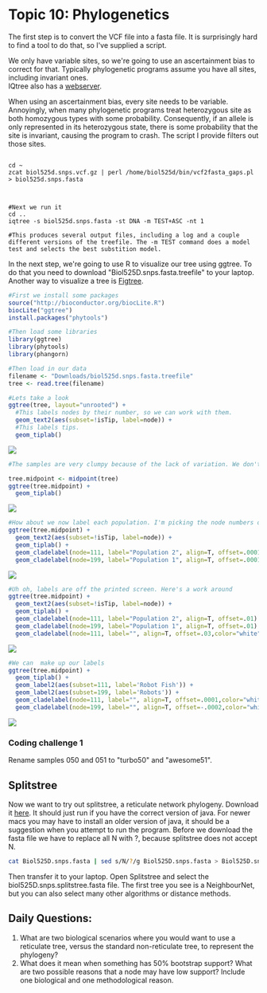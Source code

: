 # Topic 10: Phylogenetics

The first step is to convert the VCF file into a fasta file. It is surprisingly hard to find a tool to do that, so I've supplied a script.

We only have variable sites, so we're going to use an ascertainment bias to correct for that. Typically phylogenetic programs assume you have all sites, including invariant ones.  
IQtree also has a [webserver](http://iqtree.cibiv.univie.ac.at/).

When using an ascertainment bias, every site needs to be variable. Annoyingly, when many phylogenetic programs treat heterozygous site as both homozygous types with some probability. Consequently, if an allele is only represented in its heterozygous state, there is some probability that the site is invariant, causing the program to crash. The script I provide filters out those sites. 

```

cd ~
zcat biol525d.snps.vcf.gz | perl /home/biol525d/bin/vcf2fasta_gaps.pl  > biol525d.snps.fasta



#Next we run it
cd ..
iqtree -s biol525d.snps.fasta -st DNA -m TEST+ASC -nt 1

#This produces several output files, including a log and a couple different versions of the treefile. The -m TEST command does a model test and selects the best substition model. 
```
In the next step, we're going to use R to visualize our tree using ggtree. To do that you need to download "Biol525D.snps.fasta.treefile" to your laptop. Another way to visualize a tree is [Figtree](http://tree.bio.ed.ac.uk/software/figtree/).


```r
#First we install some packages
source("http://bioconductor.org/biocLite.R")
biocLite("ggtree")
install.packages("phytools")
```

```r
#Then load some libraries
library(ggtree)
library(phytools)
library(phangorn)
```



```r
#Then load in our data
filename <- "Downloads/biol525d.snps.fasta.treefile"
tree <- read.tree(filename)

#Lets take a look
ggtree(tree, layout="unrooted") +
  #This labels nodes by their number, so we can work with them.
  geom_text2(aes(subset=!isTip, label=node)) + 
  #This labels tips.
  geom_tiplab() 
```

![](figure/ggtree-1.png)


```r
#The samples are very clumpy because of the lack of variation. We don't have an outgroup species, so lets tree a midpoint root.

tree.midpoint <- midpoint(tree)
ggtree(tree.midpoint) +
  geom_tiplab() 
```

![](figure/ggtree-2.png)


```r
#How about we now label each population. I'm picking the node numbers off my phylogeny, and it may be different for your tree.
ggtree(tree.midpoint) +
  geom_text2(aes(subset=!isTip, label=node)) + 
  geom_tiplab() +
  geom_cladelabel(node=111, label="Population 2", align=T, offset=.0001) +
  geom_cladelabel(node=199, label="Population 1", align=T, offset=.0001)

```

![](figure/ggtree-3.png)

```r
#Uh oh, labels are off the printed screen. Here's a work around
ggtree(tree.midpoint) +
  geom_text2(aes(subset=!isTip, label=node)) + 
  geom_tiplab() +
  geom_cladelabel(node=111, label="Population 2", align=T, offset=.01) +
  geom_cladelabel(node=199, label="Population 1", align=T, offset=.01) +
  geom_cladelabel(node=111, label="", align=T, offset=.03,color="white")

```

![](figure/ggtree-4.png)


```r
#We can  make up our labels
ggtree(tree.midpoint) +
  geom_tiplab() +
  geom_label2(aes(subset=111, label='Robot Fish')) +
  geom_label2(aes(subset=199, label='Robots')) +
  geom_cladelabel(node=111, label="", align=T, offset=.0001,color="white") + 
  geom_cladelabel(node=199, label="", align=T, offset=-.0002,color="white")

```

![](figure/ggtree-5.png)

### Coding challenge 1

Rename samples 050 and 051 to "turbo50" and "awesome51".

## Splitstree
Now we want to try out splitstree, a reticulate network phylogeny. Download it [here](http://ab.inf.uni-tuebingen.de/data/software/splitstree4/download/welcome.html). 
It should just run if you have the correct version of java. For newer macs you may have to install an older version of java, it should be a suggestion when you attempt to run the program.
Before we download the fasta file we have to replace all N with ?, because splitstree does not accept N.
```bash
cat Biol525D.snps.fasta | sed s/N/?/g Biol525D.snps.fasta > Biol525D.snps.splitstree.fasta
```
Then transfer it to your laptop. Open Splitstree and select the biol525D.snps.splitstree.fasta file.
The first tree you see is a NeighbourNet, but you can also select many other algorithms or distance methods.


## Daily Questions:
1. What are two biological scenarios where you would want to use a reticulate tree, versus the standard non-reticulate tree, to represent the phylogeny?
2. What does it mean when something has 50% bootstrap support? What are two possible reasons that a node may have low support? Include one biological and one methodological reason.




